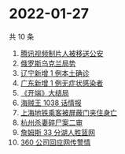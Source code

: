 # 2022-01-27

共 10 条

<!-- BEGIN -->
<!-- 最后更新时间 Thu Jan 27 2022 00:19:29 GMT+0800 (China Standard Time) -->

1. [腾讯视频制片人被移送公安](https://www.zhihu.com/search?q=腾讯视频制片人)
1. [俄罗斯乌克兰局势](https://www.zhihu.com/search?q=俄罗斯乌克兰)
1. [辽宁新增 1 例本土确诊](https://www.zhihu.com/search?q=辽宁新增)
1. [广东新增 1 例无症状感染者](https://www.zhihu.com/search?q=广东新增)
1. [《开端》大结局](https://www.zhihu.com/search?q=开端大结局)
1. [海贼王 1038 话情报](https://www.zhihu.com/search?q=海贼王)
1. [上海地铁乘客被屏蔽门夹住身亡](https://www.zhihu.com/search?q=上海地铁)
1. [杭州杀妻碎尸案二审](https://www.zhihu.com/search?q=杭州杀妻碎尸案)
1. [詹姆斯 33 分湖人胜篮网](https://www.zhihu.com/search?q=湖人)
1. [360 公司回应网传警情](https://www.zhihu.com/search?q=360)

<!-- END -->
